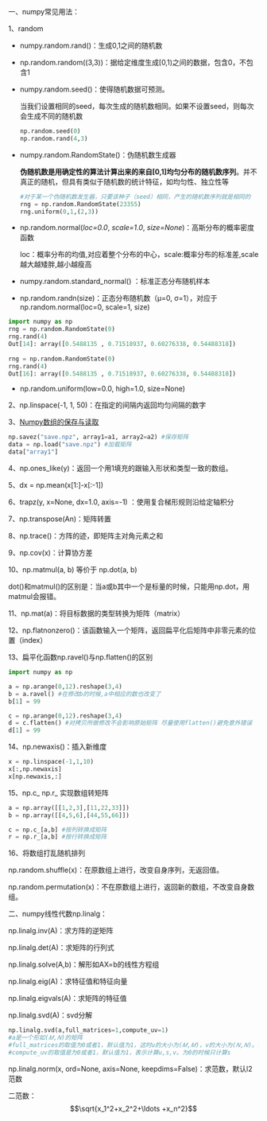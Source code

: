 一、numpy常见用法：

1、random

- numpy.random.rand()：生成0,1之间的随机数

- np.random.random((3,3))：据给定维度生成[0,1)之间的数据，包含0，不包含1

- numpy.random.seed()：使得随机数据可预测。

  当我们设置相同的seed，每次生成的随机数相同。如果不设置seed，则每次会生成不同的随机数

  ```python
  np.random.seed(0)
  np.random.rand(4,3)
  ```

- numpy.random.RandomState()：伪随机数生成器

  **伪随机数是用确定性的算法计算出来的来自[0,1]均匀分布的随机数序列**。并不真正的随机，但具有类似于随机数的统计特征，如均匀性、独立性等

  ```python
  #对于某一个伪随机数发生器，只要该种子（seed）相同，产生的随机数序列就是相同的
  rng = np.random.RandomState(23355)
  rng.uniform(0,1,(2,3))
  ```

- np.random.normal(*loc=0.0*, *scale=1.0*, *size=None*)：高斯分布的概率密度函数

  loc：概率分布的均值,对应着整个分布的中心，scale:概率分布的标准差,scale越大越矮胖,越小越瘦高

- numpy.random.standard_normal() ：标准正态分布随机样本

- np.random.randn(size)：正态分布随机数（μ=0, σ=1），对应于np.random.normal(loc=0, scale=1, size)

```python
import numpy as np
rng = np.random.RandomState(0)
rng.rand(4)
Out[14]: array([0.5488135 , 0.71518937, 0.60276338, 0.54488318])
    
rng = np.random.RandomState(0)
rng.rand(4)
Out[16]: array([0.5488135 , 0.71518937, 0.60276338, 0.54488318])
```

- np.random.uniform(low=0.0, high=1.0, size=None)

2、np.linspace(-1, 1, 50)：在指定的间隔内返回均匀间隔的数字

3、[Numpy数组的保存与读取](https://www.cnblogs.com/mfryf/p/9018325.html)

```python
np.savez("save.npz", array1=a1, array2=a2) #保存矩阵
data = np.load("save.npz") #加载矩阵
data["array1"]
```

4、np.ones_like(y)：返回一个用1填充的跟输入形状和类型一致的数组。

5、dx = np.mean(x[1:]-x[:-1])

6、trapz(y, x=None, dx=1.0, axis=-1) ：使用复合梯形规则沿给定轴积分

7、np.transpose(An)：矩阵转置

8、np.trace()：方阵的迹，即矩阵主对角元素之和

9、np.cov(x)：计算协方差

10、np.matmul(a, b) 等价于 np.dot(a, b) 

​      dot()和matmul()的区别是：当a或b其中一个是标量的时候，只能用np.dot，用matmul会报错。 

11、np.mat(a)：将目标数据的类型转换为矩阵（matrix）

12、np.flatnonzero()：该函数输入一个矩阵，返回扁平化后矩阵中非零元素的位置（index）

13、扁平化函数np.ravel()与np.flatten()的区别

```python
import numpy as np

a = np.arange(0,12).reshape(3,4)
b = a.ravel() #在修改b的时候,a中相应的数也改变了
b[1] = 99

c = np.arange(0,12).reshape(3,4)
d = c.flatten() #对拷贝所做修改不会影响原始矩阵 尽量使用flatten()避免意外错误
d[1] = 99
```

14、np.newaxis()：插入新维度

```python
x = np.linspace(-1,1,10)
x[:,np.newaxis]
x[np.newaxis,:]
```

15、np.c_ np.r_ 实现数组转矩阵

```python
a = np.array([[1,2,3],[11,22,33]])
b = np.array([[4,5,6],[44,55,66]])

c = np.c_[a,b] #按列转换成矩阵
r = np.r_[a,b] #按行转换成矩阵
```

16、将数组打乱随机排列 

np.random.shuffle(x)：在原数组上进行，改变自身序列，无返回值。

np.random.permutation(x)：不在原数组上进行，返回新的数组，不改变自身数组。

 

二、numpy线性代数np.linalg：

np.linalg.inv(A)：求方阵的逆矩阵

np.linalg.det(A)：求矩阵的行列式

np.linalg.solve(A,b)：解形如AX=b的线性方程组

np.linalg.eig(A)：求特征值和特征向量

np.linalg.eigvals(A)：求矩阵的特征值

np.linalg.svd(A)：svd分解

```python
np.linalg.svd(a,full_matrices=1,compute_uv=1)
#a是一个形如(𝑀,𝑁)的矩阵
#full_matrices的取值为0或者1，默认值为1，这时u的大小为(𝑀,𝑀)，v的大小为(𝑁,𝑁)。否则u的大小为(𝑀,𝐾)，v的大小为(𝐾,𝑁),𝐾=𝑚𝑖𝑛(𝑀,𝑁) 
#compute_uv的取值是为0或者1，默认值为1，表示计算u,s,v。为0的时候只计算s
```

np.linalg.norm(x, ord=None, axis=None, keepdims=False)：求范数，默认l2范数

二范数：$$\sqrt{x_1^2+x_2^2+\ldots +x_n^2}$$



